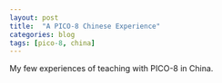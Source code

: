 ```yaml
---
layout: post
title:  "A PICO-8 Chinese Experience"
categories: blog
tags: [pico-8, china]
---
```

My few experiences of teaching with PICO-8 in China.

